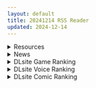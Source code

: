 ```yaml
---
layout: default
title: 20241214 RSS Reader
updated: 2024-12-14
---
```


<details class='content-parent'>
<summary>
Resources
</summary>
<details class='content-child'>
<summary>
<span class='rss-title'> [天帝哥個人漢化][加瀬大輝] 10歳年下のいとこちゃん m1-m15 [无修正] </span> <a class='rss-link' href='https://gmgard.com/gm127949' target='_blank'>&nbsp;</a>
<div class='rss-published'> 🕛 20241213 18:59:38</div>
</summary>
<img src="https://static.gmgard.us/Images/upload/11218140259381432.jpg" /><br /><p>呱，天帝哥我们敬爱你呀！无码连裤袜，作者不需要多介绍了，冲！</p>
</details>
<details class='content-child'>
<summary>
<span class='rss-title'> [P站ID=5238][タカハル] fanbox 至2024年12月[8GB] </span> <a class='rss-link' href='https://gmgard.com/gm127948' target='_blank'>&nbsp;</a>
<div class='rss-published'> 🕛 20241213 17:46:15</div>
</summary>
<img src="https://static.gmgard.us/Images/upload/16330140146153051.jpg" /><br /><p>这个画师是超级大，还有乳交但是我在一群大里面找了个小的（害得是碧蓝档案）</p>
</details>
<details class='content-child'>
<summary>
<span class='rss-title'> [这样很好=汉化组合][ももも合衆国] ふたなりイケメン女の子ちんぽにメロメロ即堕ち巨乳女の子ちゃん(被帅气的扶他的肉棒瞬间征服的女孩) </span> <a class='rss-link' href='https://gmgard.com/gm127944' target='_blank'>&nbsp;</a>
<div class='rss-published'> 🕛 20241213 14:54:15</div>
</summary>
<img src="https://static.gmgard.us/Images/upload/20559132236359303.jpg" /><br /><p>大家好 我是烏璐德Urd</p>
</details>
<details class='content-child'>
<summary>
<span class='rss-title'> [無患之子汉化][山田シグ魔] シコルフ </span> <a class='rss-link' href='https://gmgard.com/gm127942' target='_blank'>&nbsp;</a>
<div class='rss-published'> 🕛 20241213 14:47:48</div>
</summary>
<img src="https://static.gmgard.us/Images/upload/86558132150429648.jpg" /><br /><p>大家好 我是烏璐德Urd</p>
</details>
<details class='content-child'>
<summary>
<span class='rss-title'> [おおた堂] みぃことながいパパ </span> <a class='rss-link' href='https://gmgard.com/gm127941' target='_blank'>&nbsp;</a>
<div class='rss-published'> 🕛 20241213 14:47:48</div>
</summary>
<img src="https://static.gmgard.us/Images/upload/13184132139154122.jpg" /><br /><p>大家好 我是烏璐德Urd</p>
</details>
<details class='content-child'>
<summary>
<span class='rss-title'> [无修正][Steam官方中文版][LovelyGamesStudios]Fairy Biography系列5部合集 </span> <a class='rss-link' href='https://gmgard.com/gm127940' target='_blank'>&nbsp;</a>
<div class='rss-published'> 🕛 20241213 13:53:37</div>
</summary>
<img src="https://new.coklw.vip/wp-content/uploads/2024/12/ef59ba8f0159070fbbc18e5e5729f433-1000x562.jpg" /><br /><p>游戏属性</p>
</details>
<details class='content-child'>
<summary>
<span class='rss-title'> [官中][新增安卓版][RJ01297791] [猫語] 邂逅电车出会い電車:始発駅][415M] </span> <a class='rss-link' href='https://gmgard.com/gm127932' target='_blank'>&nbsp;</a>
<div class='rss-published'> 🕛 20241213 07:22:52</div>
</summary>
<img src="https://new.coklw.vip/wp-content/uploads/2024/12/cc0ac09c1fcc013089b811caef8d5194-1000x995.jpg" /><br /><p>贩卖日：2024年12月03日 16点</p>
</details>
<details class='content-child'>
<summary>
<span class='rss-title'> [RPG/汉化/PC+安卓] [ RJ01084844][Eiciffee] 僕の彼女はみんなの肉便器 Extra ~海の家編~ </span> <a class='rss-link' href='https://gmgard.com/gm127931' target='_blank'>&nbsp;</a>
<div class='rss-published'> 🕛 20241213 07:22:52</div>
</summary>
<img src="https://a.2img.org/images/2024/12/12/QQ20241211-233546.png" /><br /><p>

大月优香是一个青梅竹马的女孩，从初中起就开始约会。她总是很开朗，有正义感，
深受男女老少的喜爱。这对情侣相处融洽，有一天他们终于共度良宵。然而，
这几天她的情绪一直很低落。当我问她原因时，她只是推脱。后来，学校进行了一次测试。
这个测试是为了了解一个人是否具有 “免疫体质”，也就是说他或她不容易生病。
每个人都在焦急地等待结果，因为免疫力强的人可以有更多的工作选择。
两人的结果都是阳性。 主人</p>
</details>

</details>
<details class='content-parent'>
<summary>
News
</summary>
<details class='content-child'>
<summary>
<span class='rss-title'> 紳士RPG手遊《Megaha:Re》登陸EROLABS，上任領主建立後宮 </span> <a class='rss-link' href='https://www.4gamers.com.tw/news/detail/69045/r18-game-megaha-re-launch-on-erolabs' target='_blank'>&nbsp;</a>
<div class='rss-published'> 🕛 20241213 15:51:05</div>
</summary>
<img src="https://img.4gamers.com.tw/news-image/cef75883-d755-4a37-9588-7e70ddaa5927.jpg"/>
哪次不玩。
</details>

</details>
<details class='content-parent'>
<summary>
DLsite Game Ranking
</summary>
<details class='content-child'>
<summary>
<span class='rss-title'> 女体化デバイス [FT少女] </span> <a class='rss-link' href='https://www.dlsite.com/maniax/work/=/product_id/RJ01296940.html' target='_blank'>&nbsp;</a>
<div class='rss-published'> 🕛 20241214 13:16:21</div>
</summary>
<img src ="http://img.dlsite.jp/modpub/images2/work/doujin/RJ01297000/RJ01296940_img_main.jpg"/><br/>【Feminization Device】へようこそ!プレイヤーは協会に所属する戦姫として、昼夜問わず都市を巡回し、潜むもしくは攻撃中の魔界生物を討伐します。 赤く染まった「赤区」を攻略し、緑区へと変えていくことで、人類の安全地帯を広げていきます。救出任務、歼滅任務、清剿任務、特殊襲撃任務など、戦略的なミッションをクリアしていきます。 魔界生物の侵略に隠された真相を解き明かし、戦姫たちの過酷な運命や、裏切り者の存在を追跡します。
</details>
<details class='content-child'>
<summary>
<span class='rss-title'> デカ乳バニーお姉さんの本気搾精交尾 [A86GJ3] </span> <a class='rss-link' href='https://www.dlsite.com/maniax/work/=/product_id/RJ01301534.html' target='_blank'>&nbsp;</a>
<div class='rss-published'> 🕛 20241214 13:16:21</div>
</summary>
<img src ="http://img.dlsite.jp/modpub/images2/work/doujin/RJ01302000/RJ01301534_img_main.jpg"/><br/>おねショタ系の逆レ○プアニメゲーム、本作の特徴は下品な生ハメセックスアニメ、いつでもどこでも生中出し
</details>
<details class='content-child'>
<summary>
<span class='rss-title'> MazeCave~俺の感覚遮断触手ダンジョン! [東京乳業] </span> <a class='rss-link' href='https://www.dlsite.com/maniax/work/=/product_id/RJ01245835.html' target='_blank'>&nbsp;</a>
<div class='rss-published'> 🕛 20241214 13:16:21</div>
</summary>
<img src ="http://img.dlsite.jp/modpub/images2/work/doujin/RJ01246000/RJ01245835_img_main.jpg"/><br/>感覚遮断トラップでドジな冒険者の魔力を搾り取れ!俺の苗床ダンジョンを作ろう!
</details>
<details class='content-child'>
<summary>
<span class='rss-title'> 「Toilet」 [奶油社] </span> <a class='rss-link' href='https://www.dlsite.com/maniax/work/=/product_id/RJ01300086.html' target='_blank'>&nbsp;</a>
<div class='rss-published'> 🕛 20241214 13:16:21</div>
</summary>
<img src ="http://img.dlsite.jp/modpub/images2/work/doujin/RJ01301000/RJ01300086_img_main.jpg"/><br/>トイレ盗撮シミュレーション
</details>
<details class='content-child'>
<summary>
<span class='rss-title'> 異世界樹の巫女～魔法のチカラでおさわりHやりたい放題～【Hシーン全解放DLC】 [たわわデリバリー] </span> <a class='rss-link' href='https://www.dlsite.com/maniax/work/=/product_id/RJ01289925.html' target='_blank'>&nbsp;</a>
<div class='rss-published'> 🕛 20241214 13:16:21</div>
</summary>
<img src ="http://img.dlsite.jp/modpub/images2/work/doujin/RJ01290000/RJ01289925_img_main.jpg"/><br/>「異世界樹の巫女～魔法のチカラでおさわりHやりたい放題～」のDLC追加データです。別途「異世界樹の巫女～魔法のチカラでおさわりHやりたい放題～」本編が必要になります。
</details>

</details>
<details class='content-parent'>
<summary>
DLsite Voice Ranking
</summary>
<details class='content-child'>
<summary>
<span class='rss-title'> メイドのマナちゃんに耳かきしてもらおう [Crescendo] </span> <a class='rss-link' href='https://www.dlsite.com/maniax/work/=/product_id/RJ01293993.html' target='_blank'>&nbsp;</a>
<div class='rss-published'> 🕛 20241214 13:16:24</div>
</summary>
<img src ="http://img.dlsite.jp/modpub/images2/work/doujin/RJ01294000/RJ01293993_img_main.jpg"/><br/>【3DASMR】でお馴染みのマナちゃんの耳かきが沢山!耳かき一回分のオムニバス形式なので気分に合わせて楽しめます。おまけとしてYouTubeにアップされている動画の音声も付いてます。声 棗いつき様
</details>
<details class='content-child'>
<summary>
<span class='rss-title'> ❤️Wロイヤルおま◯こ嫁❤️高貴でおスケベなふたご姫をハメ比べし放題な贅沢ライフ❤️ [桃色みんと] </span> <a class='rss-link' href='https://www.dlsite.com/maniax/work/=/product_id/RJ01268379.html' target='_blank'>&nbsp;</a>
<div class='rss-published'> 🕛 20241214 13:16:24</div>
</summary>
<img src ="http://img.dlsite.jp/modpub/images2/work/doujin/RJ01269000/RJ01268379_img_main.jpg"/><br/>「毎日毎日おせっせおせっせ❤️あなた様専属のおまんこワイフになれるなら本望でございます❤️」魔王を討伐し、ふたご姫を娶る事になった貴方❤️でもお嫁さんとして迎え入れられるのは一人だけと決まっていて…?❤️おスケベで破廉恥なふたご姫をハメ比べしまくる生活が...今、はじまります❤️
</details>
<details class='content-child'>
<summary>
<span class='rss-title'> 通勤道中であの娘がみだらな行為をしてくる話【ASMRボイスドラマ版】 [嘘つき屋別館] </span> <a class='rss-link' href='https://www.dlsite.com/maniax/work/=/product_id/RJ01084305.html' target='_blank'>&nbsp;</a>
<div class='rss-published'> 🕛 20241214 13:16:24</div>
</summary>
<img src ="http://img.dlsite.jp/modpub/images2/work/doujin/RJ01085000/RJ01084305_img_main.jpg"/><br/>毎日億劫な通勤電車の中、いつも向かいに座っているあの娘。彼女はある日、あなたに向かってスカートをまくってパンツを見せつけてきた。毎朝パンツを見せつけられ彼女のエロさにハマっていってしまう…… もっと”イイコト”を期待して隣に座ってみると、期待に応えるように今度手コキをしてくれた。どうやら彼女もこの行為を楽しんでいる様子……
</details>
<details class='content-child'>
<summary>
<span class='rss-title'> ❤️甘あねメイド❤️「お姉ちゃんが"あまあまちゅっちゅ"してあげる...❤️」 [桃色みんと] </span> <a class='rss-link' href='https://www.dlsite.com/maniax/work/=/product_id/RJ01261681.html' target='_blank'>&nbsp;</a>
<div class='rss-published'> 🕛 20241214 13:16:24</div>
</summary>
<img src ="http://img.dlsite.jp/modpub/images2/work/doujin/RJ01262000/RJ01261681_img_main.jpg"/><br/>お姉ちゃんメイドはボクくん(あなた)の事がだ～いすきっ♪ボクくんの為ならば、添い寝に耳舐めにオナサポだってしてあげますっ♪お手々やお口、そしておま◯こっ♪お姉ちゃんの身体ぜ～んぶを使って、喜んでご奉仕させていただきますっ♪「そう...だってお姉ちゃんは...ボクくん専属の..."お姉ちゃんメイド"なんだから...♪」
</details>
<details class='content-child'>
<summary>
<span class='rss-title'> 憧れの男装麗人の真琴さんがボクの為に性処理執事♀として就任した日♪【お下品ご奉仕】 [桃色みんと] </span> <a class='rss-link' href='https://www.dlsite.com/maniax/work/=/product_id/RJ01242298.html' target='_blank'>&nbsp;</a>
<div class='rss-published'> 🕛 20241214 13:16:24</div>
</summary>
<img src ="http://img.dlsite.jp/modpub/images2/work/doujin/RJ01243000/RJ01242298_img_main.jpg"/><br/>『それではお坊っちゃま?♪ 教育係による"おチンポ教育"...始めちゃいましょう...?♪』あなた専属の男装執事の七城真琴♪ 中性的な顔立ちに執事らしくスラリとした長身で皆の憧れの麗人♪ 一方で、出るところがしっかりと出てるエロメス体型♪ あなたの性教育係としてのお下品性処理を通じて、本性が暴かれていき...?♪
</details>

</details>
<details class='content-parent'>
<summary>
DLsite Comic Ranking
</summary>
<details class='content-child'>
<summary>
<span class='rss-title'> 憧れの生徒会長が巨乳すぎる件 [Try&方言二人社會] </span> <a class='rss-link' href='https://www.dlsite.com/maniax/work/=/product_id/RJ01299665.html' target='_blank'>&nbsp;</a>
<div class='rss-published'> 🕛 20241214 13:16:26</div>
</summary>
<img src ="http://img.dlsite.jp/modpub/images2/work/doujin/RJ01300000/RJ01299665_img_main.jpg"/><br/>■あらすじ サークル「TRY&方言二人社会」がC104で発売した同人誌。
</details>
<details class='content-child'>
<summary>
<span class='rss-title'> ダウナー研究者お姉さんにお願いしてえっちなことしてもらう話。 [内臓研究所] </span> <a class='rss-link' href='https://www.dlsite.com/maniax/work/=/product_id/RJ01225571.html' target='_blank'>&nbsp;</a>
<div class='rss-published'> 🕛 20241214 13:16:26</div>
</summary>
<img src ="http://img.dlsite.jp/modpub/images2/work/doujin/RJ01226000/RJ01225571_img_main.jpg"/><br/>ダウナー研究者お姉さんとえっちなことをしよう
</details>
<details class='content-child'>
<summary>
<span class='rss-title'> 家が湿気過ぎて生えてきた幻覚誘発するキノコを誤食して発情したあとのあれやこれ [捕食少女] </span> <a class='rss-link' href='https://www.dlsite.com/maniax/work/=/product_id/RJ01114389.html' target='_blank'>&nbsp;</a>
<div class='rss-published'> 🕛 20241214 13:16:26</div>
</summary>
<img src ="http://img.dlsite.jp/modpub/images2/work/doujin/RJ01115000/RJ01114389_img_main.jpg"/><br/>これはごく普通すぎて普通でしかない一人の女子大学生の日常ストーリーです。 家の中が湿気てキノコが生えることになり、好奇心からそのキノコを誤って摂取した結果、幻覚を体験します。本文は52ページ。特典のおまけ2枚付きです。
</details>
<details class='content-child'>
<summary>
<span class='rss-title'> 女畜加工プラント 捕らわれたヒーロー・ツインバード加工記録 後編 [超健康屋] </span> <a class='rss-link' href='https://www.dlsite.com/maniax/work/=/product_id/RJ01294019.html' target='_blank'>&nbsp;</a>
<div class='rss-published'> 🕛 20241214 13:16:26</div>
</summary>
<img src ="http://img.dlsite.jp/modpub/images2/work/doujin/RJ01295000/RJ01294019_img_main.jpg"/><br/>様々な女性を捕らえクライアントに都合の良い女畜へと加工する女畜加工プラント。 今回捕らえられた超常の力を持つスーパーヒロイン、ニカとラキは非人道的かつ尊厳を踏みにじる残酷な加工を受け続ける事となる……
</details>
<details class='content-child'>
<summary>
<span class='rss-title'> 女畜加工プラント 捕らわれたヒーロー・ツインバード加工記録 前編 [超健康屋] </span> <a class='rss-link' href='https://www.dlsite.com/maniax/work/=/product_id/RJ01222062.html' target='_blank'>&nbsp;</a>
<div class='rss-published'> 🕛 20241214 13:16:26</div>
</summary>
<img src ="http://img.dlsite.jp/modpub/images2/work/doujin/RJ01223000/RJ01222062_img_main.jpg"/><br/>様々な女性を捕らえクライアントに都合の良い女畜へと加工する女畜加工プラント。 今回捕らえられた超常の力を持つスーパーヒロイン、ニカとラキは非人道的かつ尊厳を踏みにじる残酷な加工を受け続ける事となる……
</details>

</details>
